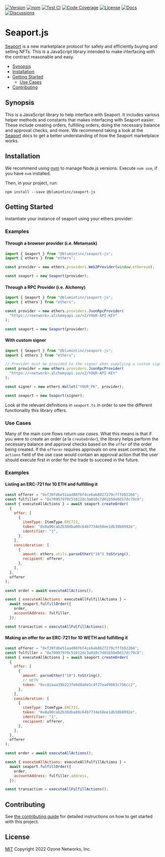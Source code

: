 [![Version][version-badge]][version-link]
[![npm][npm-badge]][npm-link]
[![Test CI][ci-badge]][ci-link]
[![Code Coverage][coverage-badge]][coverage-link]
[![License][license-badge]][license-link]
[![Docs][docs-badge]][docs-link]
[![Discussions][discussions-badge]][discussions-link]

# Seaport.js

[Seaport][seaport-link] is a new marketplace protocol for safely and efficiently buying and selling NFTs. This is a JavaScript library intended to make interfacing with the contract reasonable and easy.

- [Synopsis](#synopsis)
- [Installation](#installation)
- [Getting Started](#getting-started)
  - [Use Cases](#use-cases)
- [Contributing](#contributing)

## Synopsis

This is a JavaScript library to help interface with Seaport. It includes various helper methods and constants that makes interfacing with Seaport easier. These include creating orders, fulfilling orders, doing the necessary balance and approval checks, and more. We recommend taking a look at the [Seaport][seaport-link] docs to get a better understanding of how the Seaport marketplace works.

## Installation

We recommend using [nvm](https://github.com/nvm-sh/nvm) to manage Node.js versions. Execute `nvm use`, if you have `nvm` installed.

Then, in your project, run:

```console
npm install --save @blumintinc/seaport-js
```

## Getting Started

Instantiate your instance of seaport using your ethers provider:

### Examples

#### Through a browser provider (i.e. Metamask)

```js
import { Seaport } from "@blumintinc/seaport-js";
import { ethers } from "ethers";

const provider = new ethers.providers.Web3Provider(window.ethereum);

const seaport = new Seaport(provider);
```

#### Through a RPC Provider (i.e. Alchemy)

```js
import { Seaport } from "@blumintinc/seaport-js";
import { ethers } from "ethers";

const provider = new ethers.providers.JsonRpcProvider(
  "https://<network>.alchemyapi.io/v2/YOUR-API-KEY"
);

const seaport = new Seaport(provider);
```

#### With custom signer

```js
import { Seaport } from "@blumintinc/seaport-js";
import { ethers } from "ethers";

// Provider must be provided to the signer when supplying a custom signer
const provider = new ethers.providers.JsonRpcProvider(
  "https://<network>.alchemyapi.io/v2/YOUR-API-KEY"
);

const signer = new ethers.Wallet("YOUR_PK", provider);

const seaport = new Seaport(signer);
```

Look at the relevant definitions in `seaport.ts` in order to see the different functionality this library offers.

### Use Cases

Many of the main core flows return _use cases_. What this means is that if you were to create an order (a la `createOrder`), the library helps perform the necessary balance and approval checks based on the `offer` of the order being created. If the `offerer` requires approvals on one asset contract, the `actions` field of the use case would contain an approval action that the user should execute first in order for the trade to succeed in the future.

### Examples

#### Listing an ERC-721 for 10 ETH and fulfilling it

```js
const offerer = "0xf39fd6e51aad88f6f4ce6ab8827279cfffb92266";
const fulfiller = "0x70997970c51812dc3a010c7d01b50e0d17dc79c8";
const { executeAllActions } = await seaport.createOrder(
  {
    offer: [
      {
        itemType: ItemType.ERC721,
        token: "0x8a90cab2b38dba80c64b7734e58ee1db38b8992e",
        identifier: "1",
      },
    ],
    consideration: [
      {
        amount: ethers.utils.parseEther("10").toString(),
        recipient: offerer,
      },
    ],
  },
  offerer
);

const order = await executeAllActions();

const { executeAllActions: executeAllFulfillActions } =
  await seaport.fulfillOrder({
    order,
    accountAddress: fulfiller,
  });

const transaction = executeAllFulfillActions();
```

#### Making an offer for an ERC-721 for 10 WETH and fulfilling it

```js
const offerer = "0xf39fd6e51aad88f6f4ce6ab8827279cfffb92266";
const fulfiller = "0x70997970c51812dc3a010c7d01b50e0d17dc79c8";
const { executeAllActions } = await seaport.createOrder(
  {
    offer: [
      {
        amount: parseEther("10").toString(),
        // WETH
        token: "0xc02aaa39b223fe8d0a0e5c4f27ead9083c756cc2",
      },
    ],
    consideration: [
      {
        itemType: ItemType.ERC721,
        token: "0x8a90cab2b38dba80c64b7734e58ee1db38b8992e",
        identifier: "1",
        recipient: offerer,
      },
    ],
  },
  offerer
);

const order = await executeAllActions();

const { executeAllActions: executeAllFulfillActions } =
  await seaport.fulfillOrder({
    order,
    accountAddress: fulfiller.address,
  });

const transaction = executeAllFulfillActions();
```

## Contributing

See [the contributing guide](CONTRIBUTING.md) for detailed instructions on how to get started with this project.

## License

[MIT](LICENSE) Copyright 2022 Ozone Networks, Inc.

[seaport-link]: https://github.com/ProjectOpenSea/seaport
[version-badge]: https://img.shields.io/github/package-json/v/ProjectOpenSea/seaport-js
[version-link]: https://github.com/ProjectOpenSea/seaport-js/releases
[npm-badge]: https://img.shields.io/npm/v/@blumintinc/seaport-js?color=red
[npm-link]: https://www.npmjs.com/package/@blumintinc/seaport-js
[ci-badge]: https://github.com/ProjectOpenSea/seaport-js/actions/workflows/main.yaml/badge.svg
[ci-link]: https://github.com/ProjectOpenSea/seaport-js/actions/workflows/main.yaml
[coverage-badge]: https://codecov.io/gh/ProjectOpenSea/seaport-js/branch/main/graph/badge.svg
[coverage-link]: https://codecov.io/gh/ProjectOpenSea/seaport-js
[license-badge]: https://img.shields.io/github/license/ProjectOpenSea/seaport-js
[license-link]: https://github.com/ProjectOpenSea/seaport-js/blob/main/LICENSE
[docs-badge]: https://img.shields.io/badge/Seaport.js-documentation-informational
[docs-link]: https://github.com/ProjectOpenSea/seaport-js/blob/main/README.md#getting-started
[discussions-badge]: https://img.shields.io/badge/Seaport.js-discussions-blueviolet
[discussions-link]: https://github.com/ProjectOpenSea/seaport-js/discussions
